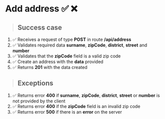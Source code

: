 # Add address ✅ ❌

> ## Success case

01. ✅ Receives a request of type **POST** in route **/api/address**
00. ✅ Validates required data **surname**, **zipCode**, **district**, **street** and **number**
00. ✅ Validates that the **zipCode** field is a valid zip code
00. ✅ Create an address with the **data** provided
00. ✅ Returns **201** with the data created

> ## Exceptions

01. ✅ Returns error **400** if **surname**, **zipCode**, **district**, **street** or **number** is not provided by the client
00. ✅ Returns error **400** if the **zipCode** field is an invalid zip code
00. ✅ Returns error **500** if there is an **error** on the server
